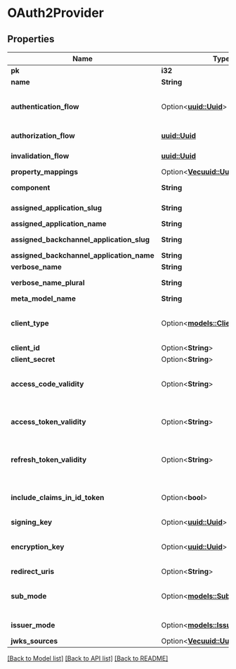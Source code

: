# OAuth2Provider

## Properties

Name | Type | Description | Notes
------------ | ------------- | ------------- | -------------
**pk** | **i32** |  | [readonly]
**name** | **String** |  | 
**authentication_flow** | Option<[**uuid::Uuid**](uuid::Uuid.md)> | Flow used for authentication when the associated application is accessed by an un-authenticated user. | [optional]
**authorization_flow** | [**uuid::Uuid**](uuid::Uuid.md) | Flow used when authorizing this provider. | 
**invalidation_flow** | [**uuid::Uuid**](uuid::Uuid.md) | Flow used ending the session from a provider. | 
**property_mappings** | Option<[**Vec<uuid::Uuid>**](uuid::Uuid.md)> |  | [optional]
**component** | **String** | Get object component so that we know how to edit the object | [readonly]
**assigned_application_slug** | **String** | Internal application name, used in URLs. | [readonly]
**assigned_application_name** | **String** | Application's display Name. | [readonly]
**assigned_backchannel_application_slug** | **String** | Internal application name, used in URLs. | [readonly]
**assigned_backchannel_application_name** | **String** | Application's display Name. | [readonly]
**verbose_name** | **String** | Return object's verbose_name | [readonly]
**verbose_name_plural** | **String** | Return object's plural verbose_name | [readonly]
**meta_model_name** | **String** | Return internal model name | [readonly]
**client_type** | Option<[**models::ClientTypeEnum**](ClientTypeEnum.md)> | Confidential clients are capable of maintaining the confidentiality of their credentials. Public clients are incapable | [optional]
**client_id** | Option<**String**> |  | [optional]
**client_secret** | Option<**String**> |  | [optional]
**access_code_validity** | Option<**String**> | Access codes not valid on or after current time + this value (Format: hours=1;minutes=2;seconds=3). | [optional]
**access_token_validity** | Option<**String**> | Tokens not valid on or after current time + this value (Format: hours=1;minutes=2;seconds=3). | [optional]
**refresh_token_validity** | Option<**String**> | Tokens not valid on or after current time + this value (Format: hours=1;minutes=2;seconds=3). | [optional]
**include_claims_in_id_token** | Option<**bool**> | Include User claims from scopes in the id_token, for applications that don't access the userinfo endpoint. | [optional]
**signing_key** | Option<[**uuid::Uuid**](uuid::Uuid.md)> | Key used to sign the tokens. | [optional]
**encryption_key** | Option<[**uuid::Uuid**](uuid::Uuid.md)> | Key used to encrypt the tokens. When set, tokens will be encrypted and returned as JWEs. | [optional]
**redirect_uris** | Option<**String**> | Enter each URI on a new line. | [optional]
**sub_mode** | Option<[**models::SubModeEnum**](SubModeEnum.md)> | Configure what data should be used as unique User Identifier. For most cases, the default should be fine. | [optional]
**issuer_mode** | Option<[**models::IssuerModeEnum**](IssuerModeEnum.md)> | Configure how the issuer field of the ID Token should be filled. | [optional]
**jwks_sources** | Option<[**Vec<uuid::Uuid>**](uuid::Uuid.md)> |  | [optional]

[[Back to Model list]](../README.md#documentation-for-models) [[Back to API list]](../README.md#documentation-for-api-endpoints) [[Back to README]](../README.md)


